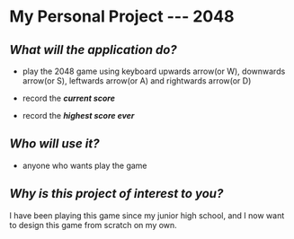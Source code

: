 # My Personal Project --- 2048

## *What will the application do?*


- play the 2048 game using keyboard upwards arrow(or W), downwards arrow(or S),
 leftwards arrow(or A) and rightwards arrow(or D)

- record the ***current score***
- record the ***highest score ever***



## *Who will use it?*
* anyone who wants play the game




## *Why is this project of interest to you?*
I have been playing this game since my junior high school, and 
I now want to design this game from scratch on my own.